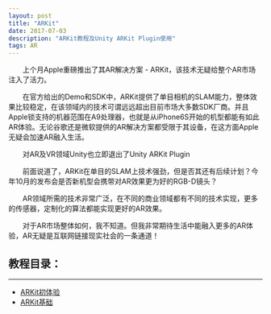 ```yaml
---
layout: post
title: "ARKit"
date: 2017-07-03
description: "ARKit教程及Unity ARKit Plugin使用"
tags: AR
---
```

　　上个月Apple重磅推出了其AR解决方案 - ARKit，该技术无疑给整个AR市场注入了活力。

　　在官方给出的Demo和SDK中，ARKit提供了单目相机的SLAM能力，整体效果比较稳定，在该领域内的技术可谓远远超出目前市场大多数SDK厂商。并且Apple锁支持的机器范围在A9处理器，也就是从iPhone6S开始的机型都能有如此AR体验。无论谷歌还是微软提供的AR解决方案都受限于其设备，在这方面Apple无疑会加速AR融入生活。

　　对AR及VR领域Unity也立即退出了Unity ARKit Plugin 

　　前面说道了，ARKit在单目的SLAM上技术强劲，但是否其还有后续计划？今年10月的发布会是否新机型会携带对AR效果更为好的RGB-D镜头？

　　AR领域所需的技术非常广泛，在不同的商业领域都有不同的技术实现，更多的传感器，定制化的算法都能实现更好的AR效果。

　　对于AR市场整体如何，我不知道。但我非常期待生活中能融入更多的AR体验，AR无疑是互联网链接现实社会的一条通道！

## 教程目录：
---
* [ARKit初体验](/2017/07/ARKit初体验/)
* [ARKit基础](/2017/07/ARKit基础/)